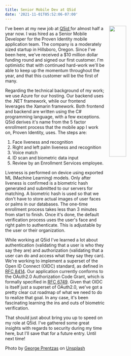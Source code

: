 ```yaml
---
title: Senior Mobile Dev at Q5id
date: '2021-11-01T05:52:06-07:00'
---
```

<img style="float: right; margin: 0 0 0 1em; width: 33%" src="/img/blog/fingerprint.jpg">

I've been at my new job at [Q5id ](https://q5id.com/)for almost half a year now.  I was hired as a Senior Mobile Developer for the Proven Identity mobile application team.  The company is a moderately sized startup in Hillsboro, Oregon.  Since I've been here, we've received a $10 million dollar funding round and signed our first customer.  I'm optimistic that with continued hard-work we'll be able to keep up the momentum throughout the year, and that this customer will be the first of many.

Regarding the technical background of my work; we use Azure for our hosting.  Our backend uses the .NET framework, while our frontend leverages the Xamarin framework.  Both frontend and backend are written using the C# programming language, with a few exceptions.  Q5id derives it's name from the 5 factor enrollment process that the mobile app I work on, Proven Identity, uses.  The steps are: 

1. Face liveness and recognition
2. Right and left palm liveness and recognition
3. Voice match
4. ID scan and biometric data input
5. Review by an Enrollment Services employee.

Liveness is performed on device using exported ML  (Machine Learning) models.  Only after liveness is confirmed is a biometric hash generated and submitted to our servers for matching.  A biometric hash is used so that we don't have to store actual images of user faces or palms in our databases.   The one-time enrollment process takes less than 3 minutes from start to finish.  Once it's done, the default verification process uses the user's face and right palm to authenticate.  This is adjustable by the user or their organization.

While working at Q5id I've learned a lot about authentication (validating that a user is who they say they are) and authorization (validating that a user can do and access what they say they can).  We're working to implement a superset of the Open ID Connect (OIDC) standard, as defined in [RFC 8414](https://datatracker.ietf.org/doc/html/rfc8414).  Our application currently conforms to the OAuth2.0 Authorization Code Grant, which is formally specified in [RFC 6749](https://datatracker.ietf.org/doc/html/rfc6749).  Given that OIDC is itself just a superset of OAuth2.0, we've got a pretty clear cut roadmap of what we need to do to realize that goal.  In any case, it's been fascinating learning the ins and outs of biometric verification.

That should just about bring you up to speed on my role at Q5id.  I've gathered some great insights with regards to security during my time here, but I'll save that for a future entry.  Until next time!

Photo by <a href="https://unsplash.com/@georgeprentzas?utm_source=unsplash&utm_medium=referral&utm_content=creditCopyText">George Prentzas</a> on <a href="https://unsplash.com/s/photos/fingerprint?utm_source=unsplash&utm_medium=referral&utm_content=creditCopyText">Unsplash</a>
